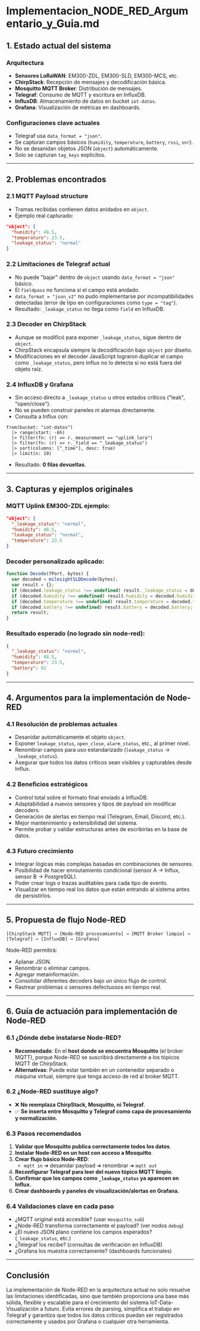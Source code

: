 # Implementacion_NODE_RED_Argumentario_y_Guia.md

## 1. Estado actual del sistema

### Arquitectura

- **Sensores LoRaWAN**: EM300-ZDL, EM300-SLD, EM300-MCS, etc.
- **ChirpStack**: Recepción de mensajes y decodificación básica.
- **Mosquitto MQTT Broker**: Distribución de mensajes.
- **Telegraf**: Consumo de MQTT y escritura en InfluxDB.
- **InfluxDB**: Almacenamiento de datos en bucket `iot-datos`.
- **Grafana**: Visualización de métricas en dashboards.

### Configuraciones clave actuales

- Telegraf usa `data_format = "json"`.
- Se capturan campos básicos (`humidity`, `temperature`, `battery`, `rssi`, `snr`).
- No se desanidan objetos JSON (`object`) automáticamente.
- Solo se capturan `tag_keys` explícitos.

---

## 2. Problemas encontrados

### 2.1 MQTT Payload structure

- Tramas recibidas contienen datos anidados en `object`.
- Ejemplo real capturado:

```json
"object": {
  "humidity": 48.5,
  "temperature": 23.5,
  "leakage_status": "normal"
}
```

### 2.2 Limitaciones de Telegraf actual

- No puede "bajar" dentro de `object` usando `data_format = "json"` básico.
- El `fieldpass` no funciona si el campo está anidado.
- `data_format = "json_v2"` no pudo implementarse por incompatibilidades detectadas (error de tipo en configuraciones como `type = "tag"`).
- Resultado: `_leakage_status` no llega como `field` en InfluxDB.

### 2.3 Decoder en ChirpStack

- Aunque se modificó para exponer `_leakage_status`, sigue dentro de `object`.
- ChirpStack encapsula siempre la decodificación bajo `object` por diseño.
- Modificaciones en el decoder JavaScript lograron duplicar el campo como `_leakage_status`, pero Influx no lo detecta si no está fuera del objeto raíz.

### 2.4 InfluxDB y Grafana

- Sin acceso directo a `_leakage_status` u otros estados críticos ("leak", "open/close").
- No se pueden construir paneles ni alarmas directamente.
- Consulta a Influx con:

```flux
from(bucket: "iot-datos")
  |> range(start: -6h)
  |> filter(fn: (r) => r._measurement == "uplink_lora")
  |> filter(fn: (r) => r._field == "_leakage_status")
  |> sort(columns: ["_time"], desc: true)
  |> limit(n: 10)
```

- Resultado: **0 filas devueltas**.

---

## 3. Capturas y ejemplos originales

### MQTT Uplink EM300-ZDL ejemplo:

```json
"object": {
  "_leakage_status": "normal",
  "humidity": 48.5,
  "leakage_status": "normal",
  "temperature": 23.5
}
```

### Decoder personalizado aplicado:

```javascript
function Decode(fPort, bytes) {
  var decoded = milesightSLDDecode(bytes);
  var result = {};
  if (decoded.leakage_status !== undefined) result._leakage_status = decoded.leakage_status;
  if (decoded.humidity !== undefined) result.humidity = decoded.humidity;
  if (decoded.temperature !== undefined) result.temperature = decoded.temperature;
  if (decoded.battery !== undefined) result.battery = decoded.battery;
  return result;
}
```

### Resultado esperado (no logrado sin node-red):

```json
{
  "_leakage_status": "normal",
  "humidity": 48.5,
  "temperature": 23.5,
  "battery": 92
}
```

---

## 4. Argumentos para la implementación de Node-RED

### 4.1 Resolución de problemas actuales

- Desanidar automáticamente el objeto `object`.
- Exponer `leakage_status`, `open_close`, `alarm_status`, etc., al primer nivel.
- Renombrar campos para uso estandarizado (`leakage_status` → `_leakage_status`).
- Asegurar que todos los datos críticos sean visibles y capturables desde Influx.

### 4.2 Beneficios estratégicos

- Control total sobre el formato final enviado a InfluxDB.
- Adaptabilidad a nuevos sensores y tipos de payload sin modificar decoders.
- Generación de alertas en tiempo real (Telegram, Email, Discord, etc.).
- Mejor mantenimiento y extensibilidad del sistema.
- Permite probar y validar estructuras antes de escribirlas en la base de datos.

### 4.3 Futuro crecimiento

- Integrar lógicas más complejas basadas en combinaciones de sensores.
- Posibilidad de hacer enroutamiento condicional (sensor A → Influx, sensor B → PostgreSQL).
- Poder crear logs o trazas auditables para cada tipo de evento.
- Visualizar en tiempo real los datos que están entrando al sistema antes de persistirlos.

---

## 5. Propuesta de flujo Node-RED

```text
[ChirpStack MQTT] → [Node-RED procesamiento] → [MQTT Broker limpio] → [Telegraf] → [InfluxDB] → [Grafana]
```

Node-RED permitirá:
- Aplanar JSON.
- Renombrar o eliminar campos.
- Agregar metainformación.
- Consolidar diferentes decoders bajo un único flujo de control.
- Rastrear problemas o sensores defectuosos en tiempo real.

---

## 6. Guía de actuación para implementación de Node-RED

### 6.1 ¿Dónde debe instalarse Node-RED?

- **Recomendado**: En el **host donde se encuentra Mosquitto** (el broker MQTT), porque Node-RED se suscribirá directamente a los tópicos MQTT de ChirpStack.
- **Alternativas**: Puede estar también en un contenedor separado o máquina virtual, siempre que tenga acceso de red al broker MQTT.

### 6.2 ¿Node-RED sustituye algo?

- ❌ **No reemplaza ChirpStack, Mosquitto, ni Telegraf**.
- ✅ **Se inserta entre Mosquitto y Telegraf como capa de procesamiento y normalización.**

### 6.3 Pasos recomendados

1. **Validar que Mosquitto publica correctamente todos los datos**.
2. **Instalar Node-RED en un host con acceso a Mosquitto**.
3. **Crear flujo básico Node-RED**:
   - `mqtt in` ➔ desanidar payload ➔ renombrar ➔ `mqtt out`
4. **Reconfigurar Telegraf para leer del nuevo tópico MQTT limpio**.
5. **Confirmar que los campos como `_leakage_status` ya aparecen en Influx.**
6. **Crear dashboards y paneles de visualización/alertas en Grafana.**

### 6.4 Validaciones clave en cada paso

- ¿MQTT original está accesible? (usar `mosquitto_sub`)
- ¿Node-RED transforma correctamente el payload? (ver nodos `debug`)
- ¿El nuevo JSON plano contiene los campos esperados? (`_leakage_status`, etc.)
- ¿Telegraf los recibe? (consultas de verificación en InfluxDB)
- ¿Grafana los muestra correctamente? (dashboards funcionales)

---

## Conclusión

La implementación de Node-RED en la arquitectura actual no solo resuelve las limitaciones identificadas, sino que también proporciona una base más sólida, flexible y escalable para el crecimiento del sistema IoT-Data-Visualización a futuro. Evita errores de parsing, simplifica el trabajo en Telegraf y garantiza que todos los datos críticos puedan ser registrados correctamente y usados por Grafana o cualquier otra herramienta.

